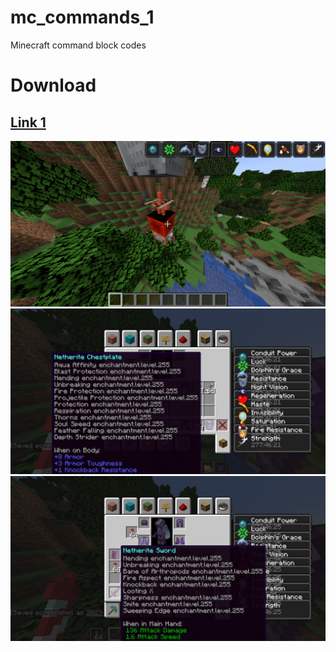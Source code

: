 # mc_commands_1
Minecraft command block codes
# Download
## [Link 1](https://raw.githubusercontent.com/Hyper01023/mc_commands_1/main/mc_command_netherite)
![mc command1](https://github.com/Hyper01023/mc_commands_1/blob/main/2023-08-10_00.37.08.png?raw=true)
![mc command2](https://github.com/Hyper01023/mc_commands_1/blob/main/2023-08-10_00.36.00.png?raw=true)
![mc command3](https://github.com/Hyper01023/mc_commands_1/blob/main/2023-08-10_00.35.56.png?raw=true)
